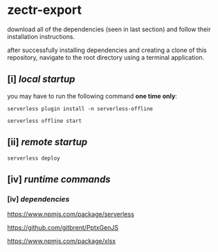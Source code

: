 # zectr-export

download all of the dependencies (seen in last section) and follow their installation instructions. 

after successfully installing dependencies and creating a clone of this repository, navigate to the root directory using a terminal application.

## [i] *local startup*

you may have to run the following command **one time only**:

`serverless plugin install -n serverless-offline`

`serverless offline start`

## [ii] *remote startup*

`serverless deploy`

## [iv] *runtime commands*



### [iv] *dependencies*

https://www.npmjs.com/package/serverless

https://github.com/gitbrent/PptxGenJS

https://www.npmjs.com/package/xlsx
